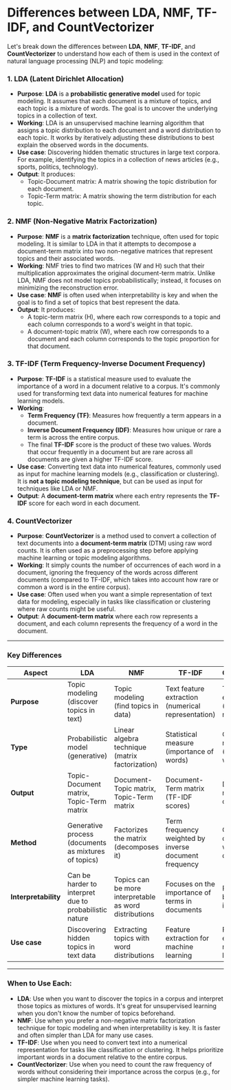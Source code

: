 # Differences between LDA, NMF, TF-IDF, and CountVectorizer

Let's break down the differences between **LDA**, **NMF**, **TF-IDF**, and **CountVectorizer** to understand how each of them is used in the context of natural language processing (NLP) and topic modeling:

### 1. **LDA (Latent Dirichlet Allocation)**

- **Purpose**: **LDA** is a **probabilistic generative model** used for topic modeling. It assumes that each document is a mixture of topics, and each topic is a mixture of words. The goal is to uncover the underlying topics in a collection of text.
- **Working**: LDA is an unsupervised machine learning algorithm that assigns a topic distribution to each document and a word distribution to each topic. It works by iteratively adjusting these distributions to best explain the observed words in the documents.
- **Use case**: Discovering hidden thematic structures in large text corpora. For example, identifying the topics in a collection of news articles (e.g., sports, politics, technology).
- **Output**: It produces:
  - Topic-Document matrix: A matrix showing the topic distribution for each document.
  - Topic-Term matrix: A matrix showing the term distribution for each topic.

### 2. **NMF (Non-Negative Matrix Factorization)**

- **Purpose**: **NMF** is a **matrix factorization** technique, often used for topic modeling. It is similar to LDA in that it attempts to decompose a document-term matrix into two non-negative matrices that represent topics and their associated words.
- **Working**: NMF tries to find two matrices (W and H) such that their multiplication approximates the original document-term matrix. Unlike LDA, NMF does not model topics probabilistically; instead, it focuses on minimizing the reconstruction error.
- **Use case**: **NMF** is often used when interpretability is key and when the goal is to find a set of topics that best represent the data.
- **Output**: It produces:
  - A topic-term matrix (H), where each row corresponds to a topic and each column corresponds to a word's weight in that topic.
  - A document-topic matrix (W), where each row corresponds to a document and each column corresponds to the topic proportion for that document.

### 3. **TF-IDF (Term Frequency-Inverse Document Frequency)**

- **Purpose**: **TF-IDF** is a statistical measure used to evaluate the importance of a word in a document relative to a corpus. It's commonly used for transforming text data into numerical features for machine learning models.
- **Working**:
  - **Term Frequency (TF)**: Measures how frequently a term appears in a document.
  - **Inverse Document Frequency (IDF)**: Measures how unique or rare a term is across the entire corpus.
  - The final **TF-IDF** score is the product of these two values. Words that occur frequently in a document but are rare across all documents are given a higher TF-IDF score.
- **Use case**: Converting text data into numerical features, commonly used as input for machine learning models (e.g., classification or clustering). It is **not a topic modeling technique**, but can be used as input for techniques like LDA or NMF.
- **Output**: A **document-term matrix** where each entry represents the **TF-IDF** score for each word in each document.

### 4. **CountVectorizer**

- **Purpose**: **CountVectorizer** is a method used to convert a collection of text documents into a **document-term matrix** (DTM) using raw word counts. It is often used as a preprocessing step before applying machine learning or topic modeling algorithms.
- **Working**: It simply counts the number of occurrences of each word in a document, ignoring the frequency of the words across different documents (compared to TF-IDF, which takes into account how rare or common a word is in the entire corpus).
- **Use case**: Often used when you want a simple representation of text data for modeling, especially in tasks like classification or clustering where raw counts might be useful.
- **Output**: A **document-term matrix** where each row represents a document, and each column represents the frequency of a word in the document.

---

### **Key Differences**

| Aspect               | **LDA**                                                | **NMF**                                                | **TF-IDF**                                            | **CountVectorizer**                                |
| -------------------- | ------------------------------------------------------ | ------------------------------------------------------ | ----------------------------------------------------- | -------------------------------------------------- |
| **Purpose**          | Topic modeling (discover topics in text)               | Topic modeling (find topics in data)                   | Text feature extraction (numerical representation)    | Text feature extraction (numerical representation) |
| **Type**             | Probabilistic model (generative)                       | Linear algebra technique (matrix factorization)        | Statistical measure (importance of words)             | Count-based measure (frequency of words)           |
| **Output**           | Topic-Document matrix, Topic-Term matrix               | Document-Topic matrix, Topic-Term matrix               | Document-Term matrix (TF-IDF scores)                  | Document-Term matrix (word counts)                 |
| **Method**           | Generative process (documents as mixtures of topics)   | Factorizes the matrix (decomposes it)                  | Term frequency weighted by inverse document frequency | Counts the occurrences of words in documents       |
| **Interpretability** | Can be harder to interpret due to probabilistic nature | Topics can be more interpretable as word distributions | Focuses on the importance of terms in documents       | Raw counts can be difficult to interpret           |
| **Use case**         | Discovering hidden topics in text data                 | Extracting topics with word distributions              | Feature extraction for machine learning               | Feature extraction for machine learning            |

---

### **When to Use Each:**

- **LDA**: Use when you want to discover the topics in a corpus and interpret those topics as mixtures of words. It's great for unsupervised learning when you don't know the number of topics beforehand.
- **NMF**: Use when you prefer a non-negative matrix factorization technique for topic modeling and when interpretability is key. It is faster and often simpler than LDA for many use cases.
- **TF-IDF**: Use when you need to convert text into a numerical representation for tasks like classification or clustering. It helps prioritize important words in a document relative to the entire corpus.
- **CountVectorizer**: Use when you need to count the raw frequency of words without considering their importance across the corpus (e.g., for simpler machine learning tasks).

